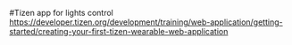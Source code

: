 #Tizen app for lights control
https://developer.tizen.org/development/training/web-application/getting-started/creating-your-first-tizen-wearable-web-application
